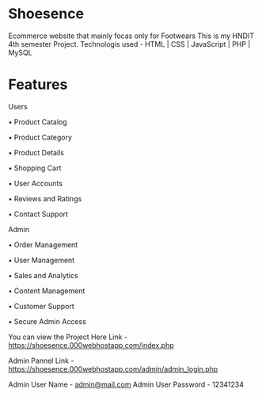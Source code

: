 # Shoesence
Ecommerce website that mainly focas only for Footwears
This is my HNDIT 4th semester Project.
Technologis used - HTML | CSS | JavaScript | PHP | MySQL

# Features 

Users

• Product Catalog

• Product Category

• Product Details

• Shopping Cart

• User Accounts

• Reviews and Ratings

• Contact Support

Admin

• Order Management

• User Management

• Sales and Analytics

• Content Management

• Customer Support

• Secure Admin Access


You can view the Project Here
Link - https://shoesence.000webhostapp.com/index.php

Admin Pannel 
Link - https://shoesence.000webhostapp.com/admin/admin_login.php

Admin User Name - admin@mail.com
Admin User Password - 12341234


